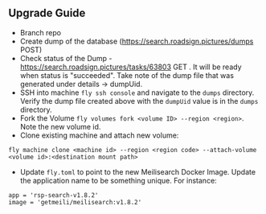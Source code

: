 ## Upgrade Guide
- Branch repo
- Create dump of the database (https://search.roadsign.pictures/dumps POST)
- Check status of the Dump - https://search.roadsign.pictures/tasks/63803 GET .  It will be ready when status is "succeeded".  Take note of the dump file that was generated under details -> dumpUid.
- SSH into machine `fly ssh console` and navigate to the `dumps` directory.  Verify the dump file created above with the `dumpUid` value is in the `dumps` directory.
- Fork the Volume `fly volumes fork <volume ID> --region <region>`.  Note the new volume id.
- Clone existing machine and attach new volume:
```
fly machine clone <machine id> --region <region code> --attach-volume <volume id>:<destination mount path>
```
- Update `fly.toml` to point to the new Meilisearch Docker Image.  Update the application name to be something unique.  For instance:
```
app = 'rsp-search-v1.8.2'
image = 'getmeili/meilisearch:v1.8.2'
```
